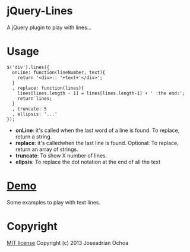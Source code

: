 jQuery-Lines
============
A jQuery plugin to play with lines...

Usage
=====

```
$('div').lines({
  onLine: function(lineNumber, text){
    return '<div>:: '+text+'</div>';
  }
  , replace: function(lines){ 
    lines[lines.length - 1] = lines[lines.length-1] + ' :the end:';
    return lines;
  }
  , truncate: 5
  , ellipsis: '...'
});
```
- **onLine**: it's called when the last word of a line is found. To replace, return a string.
- **replace**: it's calledwhen the last line is found. Optional: To replace, return an array of strings.
- **truncate**: To show X number of lines.
- **ellpsis**: To replace the dot notation at the end of all the text

[Demo](http://joseadrian.github.io/jQuery-Lines)
====
Some examples to play with text lines.

Copyright
=========
[MIT license](http://opensource.org/licenses/MIT) Copyright (c) 2013 Joseadrian Ochoa 